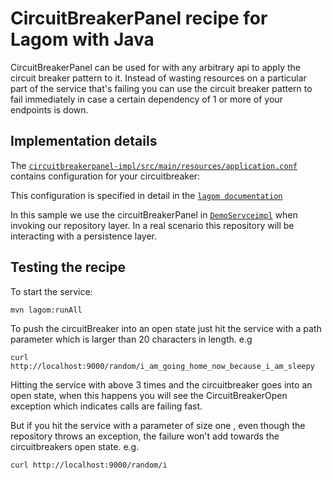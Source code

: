 # CircuitBreakerPanel recipe for Lagom with Java

CircuitBreakerPanel can be used for with any arbitrary api to apply the circuit breaker pattern to it.
Instead of wasting resources on a particular part of the service that's failing you can use the circuit breaker pattern to
fail immediately in case a certain dependency of 1 or more of your endpoints is down.

## Implementation details
The [`circuitbreakerpanel-impl/src/main/resources/application.conf`](src/main/resources/application.conf) contains configuration for your circuitbreaker:

This configuration is specified in detail in the [`lagom documentation`](https://www.lagomframework.com/documentation/1.4.x/java/ServiceClients.html#Circuit-Breaker-Configuration)

In this sample we use the circuitBreakerPanel in [`DemoServceimpl`](src/main/java/com/lightbend/lagom/recipes/cbpanel/impl/DemoServiceImpl/DemoServiceImpl)
when invoking our repository layer.
In a real scenario this repository will be interacting with a persistence layer.



## Testing the recipe

To start the service:

```
mvn lagom:runAll
```
To push the circuitBreaker into an open state just hit the service with a path parameter which is larger than 20 
characters in length.
e.g
```
curl http://localhost:9000/random/i_am_going_home_now_because_i_am_sleepy
```
Hitting the service with above 3 times and the circuitbreaker goes into an open state, when this happens you will
see the CircuitBreakerOpen exception which indicates calls are failing fast.

But if you hit the service with a parameter of size one , even though the repository throws an exception, the failure
won't add towards the circuitbreakers open state.
e.g.
```
curl http://localhost:9000/random/i
```


